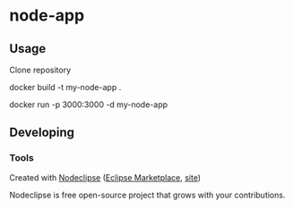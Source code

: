 

# node-app



## Usage

Clone repository 

docker build -t my-node-app .

docker run -p 3000:3000 -d my-node-app


## Developing



### Tools

Created with [Nodeclipse](https://github.com/Nodeclipse/nodeclipse-1)
 ([Eclipse Marketplace](http://marketplace.eclipse.org/content/nodeclipse), [site](http://www.nodeclipse.org))   

Nodeclipse is free open-source project that grows with your contributions.
